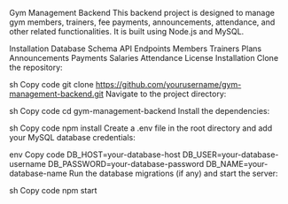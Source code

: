Gym Management Backend
This backend project is designed to manage gym members, trainers, fee payments, announcements, attendance, and other related functionalities. It is built using Node.js and MySQL.


Installation
Database Schema
API Endpoints
Members
Trainers
Plans
Announcements
Payments
Salaries
Attendance
License
Installation
Clone the repository:

sh
Copy code
git clone https://github.com/yourusername/gym-management-backend.git
Navigate to the project directory:

sh
Copy code
cd gym-management-backend
Install the dependencies:

sh
Copy code
npm install
Create a .env file in the root directory and add your MySQL database credentials:

env
Copy code
DB_HOST=your-database-host
DB_USER=your-database-username
DB_PASSWORD=your-database-password
DB_NAME=your-database-name
Run the database migrations (if any) and start the server:

sh
Copy code
npm start